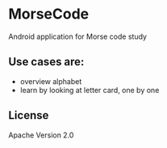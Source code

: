 # MorseCode
Android application for Morse code study

Use cases are:
---------------
* overview alphabet 
* learn by looking at letter card, one by one

[]()

License
-------
Apache Version 2.0